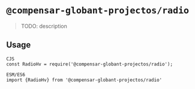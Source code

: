 # `@compensar-globant-projectos/radio`

> TODO: description

## Usage

```
CJS
const RadioHv = require('@compensar-globant-projectos/radio');

ESM/ES6
import {RadioHv} from '@compensar-globant-projectos/radio'
```
